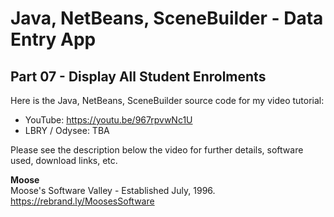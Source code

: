 # Java, NetBeans, SceneBuilder - Data Entry App
## Part 07 - Display All Student Enrolments

Here is the Java, NetBeans, SceneBuilder source code for
my video tutorial:
* YouTube: https://youtu.be/967rpvwNc1U
* LBRY / Odysee: TBA

Please see the description below the video for further details,
software used, download links, etc.

**Moose**
<br>Moose's Software Valley - Established July, 1996.
<br>https://rebrand.ly/MoosesSoftware

